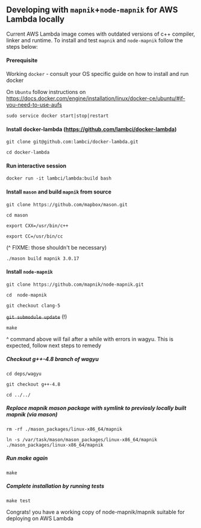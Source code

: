 ## Developing with `mapnik`+`node-mapnik` for AWS Lambda locally

Current AWS Lambda image comes with outdated versions of c++ compiler, linker and runtime. To install and test `mapnik` and `node-mapnik` follow the steps below: 

#### Prerequisite

Working `docker` - consult your OS specific guide on how to install and run docker

On `Ubuntu` follow instructions on https://docs.docker.com/engine/installation/linux/docker-ce/ubuntu/#if-you-need-to-use-aufs

`sudo service docker start|stop|restart`

#### Install docker-lambda (https://github.com/lambci/docker-lambda)

`git clone git@github.com:lambci/docker-lambda.git`

`cd docker-lambda`

#### Run interactive session

`docker run -it lambci/lambda:build bash`

#### Install `mason` and build `mapnik` from source

`git clone https://github.com/mapbox/mason.git`

`cd mason`

`export CXX=/usr/bin/c++`

`export CC=/usr/bin/cc`

(^ FIXME: those shouldn't be necessary)

`./mason build mapnik 3.0.17`

#### Install `node-mapnik`

`git clone https://github.com/mapnik/node-mapnik.git`

`cd  node-mapnik`
 
`git checkout clang-5`

~~`git submodule update`~~ (!)

`make`

^ command above will fail after a while with errors in wagyu. This is expected, follow next steps to remedy

#####  Checkout g++-4.8 branch of wagyu 
`cd deps/wagyu`

`git checkout g++-4.8`

`cd ../../` 

#####  Replace mapnik mason package with symlink to previosly locally built mapnik (via mason) 

`rm -rf ./mason_packages/linux-x86_64/mapnik`

`ln -s /var/task/mason/mason_packages/linux-x86_64/mapnik ./mason_packages/linux-x86_64/mapnik`

##### Run make again

`make` 

##### Complete installation by running tests 

`make test`

Congrats! you have a working copy of node-mapnik/mapnik suitable for deploying on AWS Lambda








